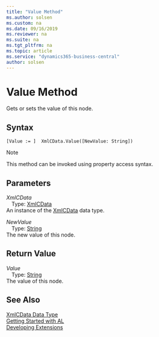 ```yaml
---
title: "Value Method"
ms.author: solsen
ms.custom: na
ms.date: 09/16/2019
ms.reviewer: na
ms.suite: na
ms.tgt_pltfrm: na
ms.topic: article
ms.service: "dynamics365-business-central"
author: solsen
---
```

[//]: # (START>DO_NOT_EDIT)
[//]: # (IMPORTANT:Do not edit any of the content between here and the END>DO_NOT_EDIT.)
[//]: # (Any modifications should be made in the .xml files in the ModernDev repo.)
# Value Method
Gets or sets the value of this node.


## Syntax
```
[Value := ]  XmlCData.Value([NewValue: String])
```
> [!NOTE]  
> This method can be invoked using property access syntax.  
## Parameters
*XmlCData*  
&emsp;Type: [XmlCData](xmlcdata-data-type.md)  
An instance of the [XmlCData](xmlcdata-data-type.md) data type.  

*NewValue*  
&emsp;Type: [String](../string/string-data-type.md)  
The new value of this node.  


## Return Value
*Value*  
&emsp;Type: [String](../string/string-data-type.md)  
The value of this node.  


[//]: # (IMPORTANT: END>DO_NOT_EDIT)
## See Also
[XmlCData Data Type](xmlcdata-data-type.md)  
[Getting Started with AL](../../devenv-get-started.md)  
[Developing Extensions](../../devenv-dev-overview.md)